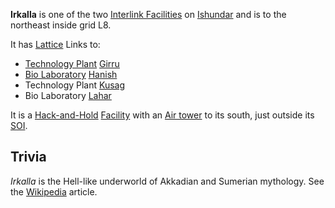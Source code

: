 **Irkalla** is one of the two [Interlink Facilities](../locations/Interlink.md)
on [Ishundar](../locations/Ishundar.md) and is to the northeast inside grid L8.

It has [Lattice](../terminology/Lattice.md) Links to:

- [Technology Plant](../locations/Technology_Plant.md) [Girru](Girru.md)
- [Bio Laboratory](../locations/Bio_Laboratory.md) [Hanish](Hanish.md)
- Technology Plant [Kusag](Kusag.md)
- Bio Laboratory [Lahar](Lahar.md)

It is a [Hack-and-Hold](../terminology/Hack-and-Hold.md)
[Facility](../locations/Facilities.md) with an
[Air tower](../locations/Air_tower.md) to its south, just outside its
[SOI](../locations/Sphere_of_Influence.md).

## Trivia

_Irkalla_ is the Hell-like underworld of Akkadian and Sumerian mythology. See
the [Wikipedia](http://en.wikipedia.org/wiki/Irkalla) article.

<!--[Category:Facilities](Category:Facilities.md)-->
